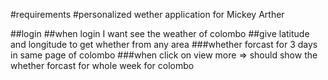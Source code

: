 #requirements
#personalized wether application for Mickey Arther 


##login 
##when login I want see the weather of colombo 
##give latitude and longitude to get whether from any area 
###whether forcast for 3 days in same page of colombo
###when click on view more => should show the whether forcast for whole week  for colombo

